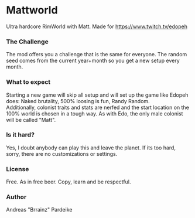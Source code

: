 # Mattworld

Ultra hardcore RimWorld with Matt. Made for https://www.twitch.tv/edopeh

### The Challenge

The mod offers you a challenge that is the same for everyone. The random seed comes from the current year+month so you get a new setup every month.

### What to expect

Starting a new game will skip all setup and will set up the game like Edopeh does: Naked brutality, 500% loosing is fun, Randy Random.  
Additionally, colonist traits and stats are nerfed and the start location on the 100% world is chosen in a tough way. As with Edo, the only male colonist will be called "Matt".

### Is it hard?

Yes, I doubt anybody can play this and leave the planet. If its too hard, sorry, there are no customizations or settings.

### License

Free. As in free beer. Copy, learn and be respectful.

### Author

Andreas "Brrainz" Pardeike
